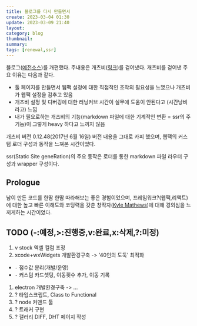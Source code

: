 ```yaml
---
title: 블로그를 다시 만들면서
create: 2023-03-04 01:30
update: 2023-03-09 21:40
layout: 
category: blog
thumbnail: 
summary: 
tags: [renewal,ssr]
---
```


블로그(<a href="https://github.com/RedPeanut/redpeanut.github.io.src-archived" target="_blank">예전소스</a>)를 개편했다.
주내용은 개츠비(<a href="https://github.com/gatsbyjs/gatsby" target="_blank">링크</a>)를 걷어냈다. 개츠비를 걷어낸 주요 이유는 다음과 같다.

- 툴 페이지를 만들면서 웹팩 설정에 대한 직접적인 조작의 필요성을 느꼈으나 개츠비가 웹팩 설정을 감추고 있음
- 개츠비 설정 및 디버깅에 대한 러닝커브 시간이 실무에 도움이 안된다고 (시간낭비라고) 느낌
- 내가 필요로하는 개츠비의 기능(markdown 파일에 대한 기계적인 변환 = ssr의 주기능)이 그렇게 heavy 하다고 느끼지 않음

개츠비 버전 0.12.48(2017년 6월 16일) 버전 내용을 그대로 카피 했으며, 웹팩의 커스텀 로더 구성과 동작을 느껴본 시간이었다.

ssr(Static Site geneRation)의 주요 동작은 로더를 통한 markdown 파일 라우터 구성과 wrapper 구성이다.

## Prologue
남이 만든 코드를 한땀 한땀 따라해보는 좋은 경험이었으며, 프레임워크?(웹팩,리액트)에 대한 높고 빠른 이해도와 코딩력을 갖춘 창작자(<a href="https://github.com/KyleAMathews" target="_blank">Kyle Mathews</a>)에 대해 경외심을 느끼게하는 시간이었다.

## TODO (-:예정,>:진행중,v:완료,x:삭제,?:미정)
1. v stock 엑셀 컬럼 조정
1. xcode+wxWidgets 개발환경구축 -> '40인의 도둑' 최적화
- ```-``` 점수값 분리(개발/운영)
- ```-``` 커스텀 카드셋팅, 이동횟수 추가, 이동 기록
1. electron 개발환경구축 -> ...
1. ? 타입스크립트, Class to Functional
1. ? node 커맨드 툴
1. ? 트래커 구현
1. ? 갤러리 DIFF, DHT 페이지 작성